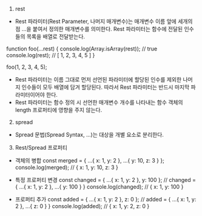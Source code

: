 1. rest
- Rest 파라미터(Rest Parameter, 나머지 매개변수)는 매개변수 이름 앞에 세개의 점 ...을 붙여서 정의한 매개변수를 의미한다. Rest 파라미터는 함수에 전달된 인수들의 목록을 배열로 전달받는다.

function foo(...rest) {
  console.log(Array.isArray(rest)); // true
  console.log(rest); // [ 1, 2, 3, 4, 5 ]
}

foo(1, 2, 3, 4, 5);

- Rest 파라미터는 이름 그대로 먼저 선언된 파라미터에 할당된 인수를 제외한 나머지 인수들이 모두 배열에 담겨 할당된다. 따라서 Rest 파라미터는 반드시 마지막 파라미터이어야 한다.
- Rest 파라미터는 함수 정의 시 선언한 매개변수 개수를 나타내는 함수 객체의 length 프로퍼티에 영향을 주지 않는다.

2. spread
- Spread 문법(Spread Syntax, ...)는 대상을 개별 요소로 분리한다.

3. Rest/Spread 프로퍼티

- 객체의 병합
const merged = { ...{ x: 1, y: 2 }, ...{ y: 10, z: 3 } };
console.log(merged); // { x: 1, y: 10, z: 3 }

- 특정 프로퍼티 변경
const changed = { ...{ x: 1, y: 2 }, y: 100 };
// changed = { ...{ x: 1, y: 2 }, ...{ y: 100 } }
console.log(changed); // { x: 1, y: 100 }

- 프로퍼티 추가
const added = { ...{ x: 1, y: 2 }, z: 0 };
// added = { ...{ x: 1, y: 2 }, ...{ z: 0 } }
console.log(added); // { x: 1, y: 2, z: 0 }